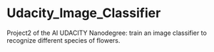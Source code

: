 # Udacity_Image_Classifier
Project2 of the AI UDACITY Nanodegree: train an image classifier to recognize different species of flowers.
